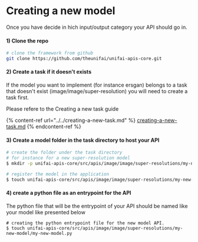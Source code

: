 # Creating a new model

Once you have decide in hich input/output category your API should go in.

#### 1) Clone the repo

```bash
# clone the framework from github
git clone https://github.com/theunifai/unifai-apis-core.git
```

#### 2) Create a task if it doesn't exists

If the model you want to implement (for instance ersgan) belongs to a task that doesn't exist (image/image/super-resolution) you will need to create a task first.

Please refere to the Creating a new task guide

{% content-ref url="../../creating-a-new-task.md" %}
[creating-a-new-task.md](../../creating-a-new-task.md)
{% endcontent-ref %}

#### 3) Create a model folder in the task directory to host your API

```bash
# create the folder under the task directory
# for instance for a new super-resolution model
$ mkdir -p unifai-apis-core/src/apis/image/image/super-resolutions/my-new-model

# register the model in the application
$ touch unifai-apis-core/src/apis/image/image/super-resolutions/my-new-model/__init__.py

```

#### 4) create a python file as an entrypoint for the API

The python file that will be the entrypoint of your API should be named like your model like presented below

```shell
# creating the python entrypoint file for the new model API.
$ touch unifai-apis-core/src/apis/image/image/super-resolutions/my-new-model/my-new-model.py
```



